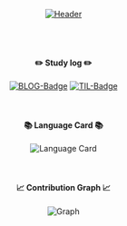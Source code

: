 <div align="center">

[![Header](https://readme-typing-svg.demolab.com?font=Fira+Code&size=20&pause=1000&random=false&width=435&lines=Hello+World!+This+is+lgm1007+GitHub)](https://git.io/typing-svg)

</div>

<br/>
<br/>

<div align="center">

#### ✏️ Study log ✏️
[![BLOG-Badge](https://img.shields.io/badge/-%F0%9F%93%92%20BLOG-dfa91a)](https://lgm1007.github.io/) [![TIL-Badge](https://img.shields.io/badge/-%F0%9F%AA%84%20TIL-58a6ff)](https://github.com/lgm1007/TIL) 

<br/>

#### 📚 Language Card 📚
![Language Card](https://github-readme-stats.vercel.app/api/top-langs/?username=lgm1007&layout=donut-vertical&hide=jupyter%20notebook)

<br/>

#### 📈 Contribution Graph 📈
![Graph](https://github-readme-activity-graph.vercel.app/graph?username=lgm1007&theme=react-dark&bg_color=20232a&hide_border=true&line=58A6FF&color=58A6FF)

</div>